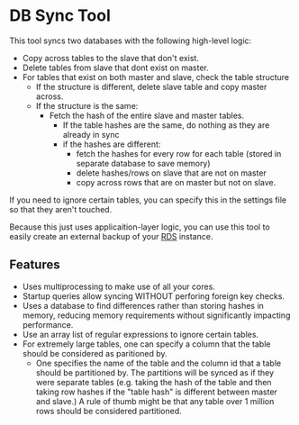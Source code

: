 DB Sync Tool
============
This tool syncs two databases with the following high-level logic:

* Copy across tables to the slave that don't exist.
* Delete tables from slave that dont exist on master.
* For tables that exist on both master and slave, check the table structure
    * If the structure is different, delete slave table and copy master across.
    * If the structure is the same:
        * Fetch the hash of the entire slave and master tables.
            * If the table hashes are the same, do nothing as they are already in sync
            * if the hashes are different:
                * fetch the hashes for every row for each table (stored in separate database to save memory)
                * delete hashes/rows on slave that are not on master
                * copy across rows that are on master but not on slave.
                
If you need to ignore certain tables, you can specify this in the settings file so that they aren't touched.

Because this just uses applicaition-layer logic, you can use this tool to easily create an external backup of your [RDS](https://aws.amazon.com/rds/) instance.



## Features
* Uses multiprocessing to make use of all your cores.
* Startup queries allow syncing WITHOUT perforing foreign key checks.
* Uses a database to find differences rather than storing hashes in memory, reducing memory requirements without significantly impacting performance.
* Use an array list of regular expressions to ignore certain tables.
* For extremely large tables, one can specify a column that the table should be considered as paritioned by. 
   * One specifies the name of the table and the column id that a table should be partitioned by. The partitions will be synced as if they were separate tables (e.g. taking the hash of the table and then taking row hashes if the "table hash" is different between master and slave.) A rule of thumb might be that any table over 1 million rows should be considered partitioned.
